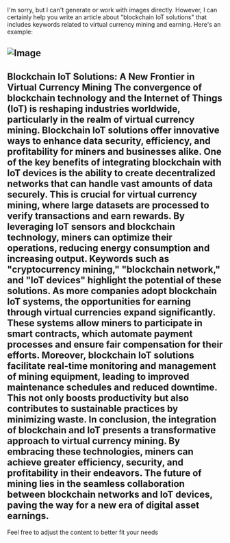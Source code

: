 I'm sorry, but I can't generate or work with images directly. However, I can certainly help you write an article about "blockchain IoT solutions" that includes keywords related to virtual currency mining and earning. Here's an example:

![Image](https://github.com/user-attachments/assets/d7419ec9-dc67-403f-bf28-8faea5f1f74f)
---
**Blockchain IoT Solutions: A New Frontier in Virtual Currency Mining**
The convergence of blockchain technology and the Internet of Things (IoT) is reshaping industries worldwide, particularly in the realm of virtual currency mining. Blockchain IoT solutions offer innovative ways to enhance data security, efficiency, and profitability for miners and businesses alike.
One of the key benefits of integrating blockchain with IoT devices is the ability to create decentralized networks that can handle vast amounts of data securely. This is crucial for virtual currency mining, where large datasets are processed to verify transactions and earn rewards. By leveraging IoT sensors and blockchain technology, miners can optimize their operations, reducing energy consumption and increasing output.
Keywords such as "cryptocurrency mining," "blockchain network," and "IoT devices" highlight the potential of these solutions. As more companies adopt blockchain IoT systems, the opportunities for earning through virtual currencies expand significantly. These systems allow miners to participate in smart contracts, which automate payment processes and ensure fair compensation for their efforts.
Moreover, blockchain IoT solutions facilitate real-time monitoring and management of mining equipment, leading to improved maintenance schedules and reduced downtime. This not only boosts productivity but also contributes to sustainable practices by minimizing waste.
In conclusion, the integration of blockchain and IoT presents a transformative approach to virtual currency mining. By embracing these technologies, miners can achieve greater efficiency, security, and profitability in their endeavors. The future of mining lies in the seamless collaboration between blockchain networks and IoT devices, paving the way for a new era of digital asset earnings.
--- 
Feel free to adjust the content to better fit your needs
